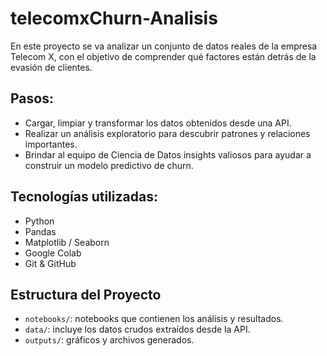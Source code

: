 # telecomxChurn-Analisis
En este proyecto se va analizar un conjunto de datos reales de la empresa Telecom X, con el objetivo de comprender qué factores están detrás de la evasión de clientes.

## Pasos:
- Cargar, limpiar y transformar los datos obtenidos desde una API.
- Realizar un análisis exploratorio para descubrir patrones y relaciones importantes.
- Brindar al equipo de Ciencia de Datos insights valiosos para ayudar a construir un modelo predictivo de churn.

## Tecnologías utilizadas:
- Python
- Pandas
- Matplotlib / Seaborn
- Google Colab
- Git & GitHub

## Estructura del Proyecto
- `notebooks/`: notebooks que contienen los análisis y resultados.
- `data/`: incluye los datos crudos extraídos desde la API.
- `outputs/`: gráficos y archivos generados.

